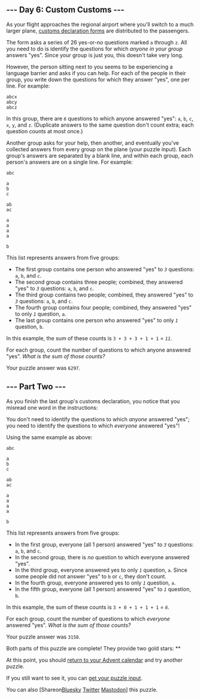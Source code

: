## \--- Day 6: Custom Customs ---

As your flight approaches the regional airport where you'll switch to a much larger plane, [customs declaration forms](https://en.wikipedia.org/wiki/Customs%5Fdeclaration) are distributed to the passengers.

The form asks a series of 26 yes-or-no questions marked `a` through `z`. All you need to do is identify the questions for which _anyone in your group_ answers "yes". Since your group is just you, this doesn't take very long.

However, the person sitting next to you seems to be experiencing a language barrier and asks if you can help. For each of the people in their group, you write down the questions for which they answer "yes", one per line. For example:

```
abcx
abcy
abcz

```

In this group, there are _`6`_ questions to which anyone answered "yes": `a`, `b`, `c`, `x`, `y`, and `z`. (Duplicate answers to the same question don't count extra; each question counts at most once.)

Another group asks for your help, then another, and eventually you've collected answers from every group on the plane (your puzzle input). Each group's answers are separated by a blank line, and within each group, each person's answers are on a single line. For example:

```
abc

a
b
c

ab
ac

a
a
a
a

b

```

This list represents answers from five groups:

* The first group contains one person who answered "yes" to _`3`_ questions: `a`, `b`, and `c`.
* The second group contains three people; combined, they answered "yes" to _`3`_ questions: `a`, `b`, and `c`.
* The third group contains two people; combined, they answered "yes" to _`3`_ questions: `a`, `b`, and `c`.
* The fourth group contains four people; combined, they answered "yes" to only _`1`_ question, `a`.
* The last group contains one person who answered "yes" to only _`1`_ question, `b`.

In this example, the sum of these counts is `3 + 3 + 3 + 1 + 1` \= _`11`_.

For each group, count the number of questions to which anyone answered "yes". _What is the sum of those counts?_

Your puzzle answer was `6297`.

## \--- Part Two ---

As you finish the last group's customs declaration, you notice that you misread one word in the instructions:

You don't need to identify the questions to which _anyone_ answered "yes"; you need to identify the questions to which _everyone_ answered "yes"!

Using the same example as above:

```
abc

a
b
c

ab
ac

a
a
a
a

b

```

This list represents answers from five groups:

* In the first group, everyone (all 1 person) answered "yes" to _`3`_ questions: `a`, `b`, and `c`.
* In the second group, there is _no_ question to which everyone answered "yes".
* In the third group, everyone answered yes to only _`1`_ question, `a`. Since some people did not answer "yes" to `b` or `c`, they don't count.
* In the fourth group, everyone answered yes to only _`1`_ question, `a`.
* In the fifth group, everyone (all 1 person) answered "yes" to _`1`_ question, `b`.

In this example, the sum of these counts is `3 + 0 + 1 + 1 + 1` \= _`6`_.

For each group, count the number of questions to which _everyone_ answered "yes". _What is the sum of those counts?_

Your puzzle answer was `3158`.

Both parts of this puzzle are complete! They provide two gold stars: \*\*

At this point, you should [return to your Advent calendar](/2020) and try another puzzle.

If you still want to see it, you can [get your puzzle input](6/input).

You can also \[Shareon[Bluesky](https://bsky.app/intent/compose?text=I%27ve+completed+%22Custom+Customs%22+%2D+Day+6+%2D+Advent+of+Code+2020+%23AdventOfCode+https%3A%2F%2Fadventofcode%2Ecom%2F2020%2Fday%2F6) [Twitter](https://twitter.com/intent/tweet?text=I%27ve+completed+%22Custom+Customs%22+%2D+Day+6+%2D+Advent+of+Code+2020&url=https%3A%2F%2Fadventofcode%2Ecom%2F2020%2Fday%2F6&related=ericwastl&hashtags=AdventOfCode) [Mastodon](javascript:void%280%29;)\] this puzzle.